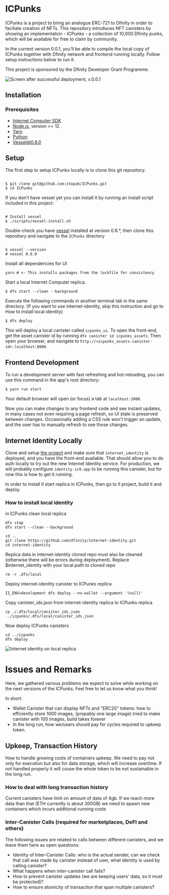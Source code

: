 # ICPunks

ICPunks is a project to bring an analogue ERC-721 to Dfinity in order to faciliate creation of NFTs. This repository introduces NFT canisters by showing an implementation - ICPunks - a collection of 10,000 Dfinity punks, which will be available for free to claim by community.

In the current version 0.0.1, you’ll be able to compile the local copy of ICPunks together with Dfinity network and frontend running locally. Follow setup instructions below to run it.

This project is sponsored by the Dfinity Developer Grant Programme. 

![Screen after successful deployment, v.0.0.1](https://user-images.githubusercontent.com/22591201/122807088-6e8f2100-d2cb-11eb-8518-5eb236d27c83.png)

## Installation

### Prerequisites

- [Internet Computer SDK](https://sdk.dfinity.org)
- [Node.js](https://nodejs.org), version >= 12
- [Yarn](https://nodejs.org)
- [Python](https://www.python.org)
- [Vessel@0.6.0](https://github.com/dfinity/vessel/releases/tag/v0.6.0)

## Setup

The first step to setup ICPunks locally is to clone this git repository:

```shell

$ git clone git@github.com:stopak/ICPunks.git
$ cd ICPunks

```

If you don't have vessel yet you can install it by running an install script included in this project:

```shell

# Install vessel
$ ./scripts/vessel-install.sh

```

Double-check you have [vessel](https://github.com/dfinity/vessel) installed at version 0.6.*, then clone this repository and navigate to the `ICPunks` directory

```shell

$ vessel --version
# vessel 0.6.0

```

Install all dependencies for UI

```shell
yarn # <- This installs packages from the lockfile for consistency
```

Start a local Internet Computer replica.

```shell
$ dfx start --clean --background
```

Execute the following commands in another terminal tab in the same directory. (If you want to use internet-identity, skip this instruction and go to How to install local identity)

```shell
$ dfx deploy
```

This will deploy a local canister called `icpunks_ui`. To open the front-end, get the asset canister id by running `dfx canister id icpunks_assets`. Then open your browser, and navigate to `http://<icpunks_assets-canister-id>.localhost:8000`.

## Frontend Development

To run a development server with fast refreshing and hot-reloading, you can use this command in the app's root directory:

```shell
$ yarn run start
```

Your default browser will open (or focus) a tab at `localhost:3000`.

Now you can make changes to any frontend code and see instant updates, in many cases not even requiring a page refresh, so UI state is preserved between changes. Occasionally adding a CSS rule won't trigger an update, and the user has to manually refresh to see those changes.

## Internet Identity Locally

Clone and setup [the project](https://github.com/dfinity/internet-identity) and make sure that `internet_identity` is deployed, and you have the front-end available. That should allow you to do auth locally to try out the new Internet Identity service. For production, we will probably configure `identity.ic0.app` to be running this canister, but for now this is how to get it running.

In order to install II start replica in ICPunks, then go to II project, build it and deploy.

### How to install local identity
in ICPunks clean local replica

```shell
dfx stop
dfx start --clean --background

cd ..
git clone https://github.com/dfinity/internet-identity.git
cd internet-identity
```

Replica data in internet-identity cloned repo must also be cleaned (otherwise there will be errors during deployment). Replace $internet_identity with your local path to cloned repo

```shell
rm -r .dfx/local
```

Deploy internet-identity canister to ICPunks replica

```shell
II_ENV=development dfx deploy --no-wallet --argument '(null)'
```

Copy canister_ids.json from internet-identity replica to ICPunks replica

```shell
cp ./.dfx/local/canister_ids.json ../icpunks/.dfx/local/canister_ids.json
```

Now deploy ICPunks canisters

```shell
cd ../icpunks
dfx deploy
```
![Internet identity on local replica](https://user-images.githubusercontent.com/22591201/122807202-9088a380-d2cb-11eb-81f0-d1f91d2d103e.png)


# Issues and Remarks
Here, we gathered various problems we expect to solve while working on the next versions of the ICPunks. Feel free to let us know what you think!

In short:

- Wallet Canister that can display NFTs and "ERC20" tokens: how to efficiently store 1000 images, (propably one large image) tried to make canister with 100 images, build takes forever
- In the long run, how we/users should pay for cycles required to upkeep token.

## Upkeep, Transaction History
How to handle growing costs of containers upkeep. We need to pay not only for execution but also for data storage, which will increase overtime. If not handled properly it will couse the whole token to be not sustainable in the long run.

### How to deal with long transaction history
Current canisters have limit on amount of data of 4gb. If we reach more data than that (ETH currently is about 300GB) we need to spawn new containers which incurs additional running costs

### Inter-Canister Calls (required for marketplaces, DeFI and others)

The following issues are related to calls between different canisters, and we leave them here as open questions:

- Identity of Inter-Canister Calls: who is the actual sender, can we check that call was made by canister instead of user, what identity is used by calling canister?
- What happens when inter-canister call fails?
- How to prevent canister updates (we are keeping users' data, so it must be protected)?
- How to ensure atomicity of transaction that span multiple canisters? 

